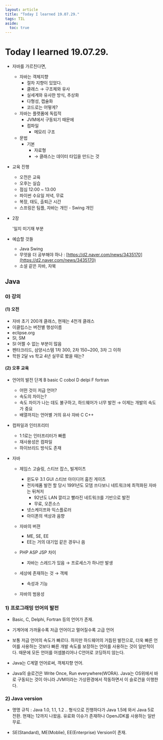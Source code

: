 ```yaml
---
layout: article
title: "Today I learned 19.07.29."
tags: TIL
aside:
  toc: true
---
```


# Today I learned 19.07.29.
- 자바를 가르친다면,
    - 자바는 객체지향
        - 절차 지향이 있었다.
        - 클래스 → 구조체와 유사
        - 실세계와 유사한 방식, 추상화
        - 다형성, 캡슐화
        - 코드로는 어떻게?
    - 자바는 플랫폼에 독립적
        - JVM에서 구동되기 때문에
        - 컴파일
            - 메모리 구조
    - 문법
        - 기본
            - 자료형
            - → 클래스는 데이터 타입을 만드는 것
- 교육 진행
    - 오전은 교육
    - 오후는 실습
    - 점심 12:00 ~ 13:00
    - 파이썬 수요일 저녁, 무료
    - 복장, 태도, 출퇴근 시간
    - 스프링은 팀플, 자바는 개인 - Swing 개인

- 2장
  
    '일지 미기재 부분
- 예습할 것들
  - Java Swing
  - 무엇을 더 공부해야 하나 : [https://d2.naver.com/news/3435170](https://d2.naver.com/news/3435170)
  - 소설 같은 자바, 자북

  

## Java
### 0) 강의

#### 	(1) 오전

- 자바 초기 200개 클래스, 현재는 4천개 클래스
- 이클립스는 버전별 행성이름
- eclipse.org
- SI, SM
- SI 어쩔 수 없는 부분이 많음
- 펜타크리드, 삼양시스템 1차 300, 2차 150~200, 3차 그 이하
- 학원 2달 vs 학교 4년 실무로 봤을 때는?



#### 	(2) 오후 교육

- 언어의 발전 단계
  B basic
  C cobol
  D delpi
  F fortran

  - 어떤 것이 저급 언어?
  - 속도의 차이는?
  - 속도 차이가 나는 데도 불구하고,  하드웨어가 너무 발전 → 이제는 개발의 속도가 중요
  - 배열까지는 언어별 거의 유사
    자바 C C++

- 컴파일과 인터프리터

  - 1:1로는 인터프리터가 빠름
  - 재사용성은 컴파일
  - 하이브리드 방식도 존재

- 자바

  - 제임스 고슬링, 스티브 잡스, 빌게이츠

    - 윈도우 3.1 GUI 스티브 아이디어 훔친 게이츠
    - 전자제품 발전 할 당시 1991년도 모뎀 쓰다보니 네트워크에 최적화된 자바는 뒤쳐저
      - 92년도 LAN 깔리고 빨라진 네트워크를 기반으로 발전
      - 무료, 오픈소스
    - 넷스케이프와 익스플로러
    - 아이폰의 색상과 음향

  - 자바의 버젼

    - ME, SE, EE
    - EE는 거의 대기업 같은 경우나 씀

  - PHP ASP JSP 차이

    - 자바는 스레드가 있음 → 프로세스가 하나만 발생

  - 세상에 존재하는 것 → 객체

    - 속성과 기능

  - 자바의 범용성

    

### 1) 프로그래밍 언어의 발전

- Basic, C, Delphi, Fortran 등의 언어가 존재.

- 기계어에 가까울수록 저급 언어이고 멀어질수록 고급 언어

- 보통 저급 언어의 속도가 빠르다. 하지만 하드웨어의 거듭된 발전으로, 더욱 빠른 언어를 사용하는 것보다 빠른 개발 속도를 보장하는 언어를 사용하는 것이 일반적이다. 때문에 모든 언어를 어셈블리어나 C언어로 코딩하지 않는다.

- Java는 C계열 언어로써, 객체지향 언어.

- Java의 슬로건은 Write Once, Run everywhere(WORA). Java는 OS위에서 바로 구동되는 것이 아니라 JVM이라는 가상환경에서 작동하면서 이 슬로건을 이행한다.

  

### 2) Java version
- 명명 규칙 : Java 1.0, 1.1, 1.2 .. 형식으로 진행하다가 Java 1.5에 와서 Java 5로 전환. 현재는 12까지 나왔음. 유료화 이슈가 존재하나 OpenJDK를 사용하는 일반 무료.

- SE(Standard), ME(Moblie), EE(Enterprise) Version이 존재.

  

